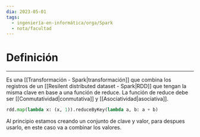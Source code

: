 ```yaml
---
dia: 2023-05-01
tags:
  - ingeniería-en-informática/orga/Spark
  - nota/facultad
---
```

# Definición
---
Es una [[Transformación - Spark|transformación]] que combina los registros de un [[Resilent distributed dataset - Spark|RDD]] que tengan la misma clave en base a una función de reduce. La función de reduce debe ser [[Conmutatividad|conmutativa]] y [[Asociatividad|asociativa]].

``` python
rdd.map(lambda x: (x, 1)).reduceByKey(lambda a, b: a + b)
```

Al principio estamos creando un conjunto de clave y valor, para despues usarlo, en este caso va a combinar los valores.